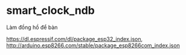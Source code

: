 # smart_clock_ndb
Làm đồng hồ để bàn

https://dl.espressif.com/dl/package_esp32_index.json, http://arduino.esp8266.com/stable/package_esp8266com_index.json
